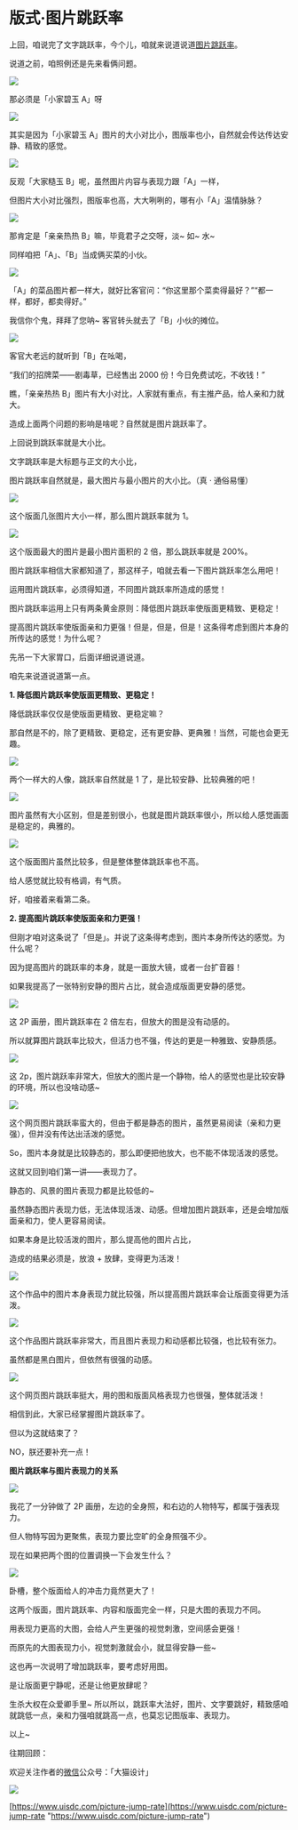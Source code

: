 # 版式·图片跳跃率

上回，咱说完了文字跳跃率，今个儿，咱就来说道说道[图片跳跃率](https://www.uisdc.com/tag/%e5%9b%be%e7%89%87%e8%b7%b3%e8%b7%83%e7%8e%87 "图片跳跃率")。

说道之前，咱照例还是先来看俩问题。

![](https://qhdtc.oss-cn-chengdu.aliyuncs.com/obsidian/uisdc-ys-20201013-1.jpg)

那必须是「小家碧玉 A」呀

![](https://qhdtc.oss-cn-chengdu.aliyuncs.com/obsidian/uisdc-ys-20201013-2.jpg)

其实是因为「小家碧玉 A」图片的大小对比小，图版率也小，自然就会传达传达安静、精致的感觉。

![](https://qhdtc.oss-cn-chengdu.aliyuncs.com/obsidian/uisdc-ys-20201013-3.jpg)

反观「大家糙玉 B」呢，虽然图片内容与表现力跟「A」一样，

但图片大小对比强烈，图版率也高，大大咧咧的，哪有小「A」温情脉脉？

![](https://qhdtc.oss-cn-chengdu.aliyuncs.com/obsidian/uisdc-ys-20201013-4.jpg)

那肯定是「亲亲热热 B」嘛，毕竟君子之交呀，淡\~ 如\~ 水\~

同样咱把「A」、「B」当成俩买菜的小伙。

![](https://qhdtc.oss-cn-chengdu.aliyuncs.com/obsidian/uisdc-ys-20201013-5.jpg)

「A」的菜品图片都一样大，就好比客官问：“你这里那个菜卖得最好？”“都一样，都好，都卖得好。”

我信你个鬼，拜拜了您呐\~ 客官转头就去了「B」小伙的摊位。

![](https://qhdtc.oss-cn-chengdu.aliyuncs.com/obsidian/uisdc-ys-20201013-6.jpg)

客官大老远的就听到「B」在吆喝，

“我们的招牌菜——剧毒草，已经售出 2000 份！今日免费试吃，不收钱！”

瞧，「亲亲热热 B」图片有大小对比，人家就有重点，有主推产品，给人亲和力就大。

造成上面两个问题的影响是啥呢？自然就是图片跳跃率了。

上回说到跳跃率就是大小比。

文字跳跃率是大标题与正文的大小比，

图片跳跃率自然就是，最大图片与最小图片的大小比。（真 · 通俗易懂）

![](https://qhdtc.oss-cn-chengdu.aliyuncs.com/obsidian/uisdc-ys-20201013-7.jpg)

这个版面几张图片大小一样，那么图片跳跃率就为 1。

![](https://qhdtc.oss-cn-chengdu.aliyuncs.com/obsidian/uisdc-ys-20201013-8.jpg)

这个版面最大的图片是最小图片面积的 2 倍，那么跳跃率就是 200%。

图片跳跃率相信大家都知道了，那这样子，咱就去看一下图片跳跃率怎么用吧！

运用图片跳跃率，必须得知道，不同图片跳跃率所造成的感觉！

图片跳跃率运用上只有两条黄金原则：降低图片跳跃率使版面更精致、更稳定！

提高图片跳跃率使版面亲和力更强！但是，但是，但是！这条得考虑到图片本身的所传达的感觉！为什么呢？

先吊一下大家胃口，后面详细说道说道。

咱先来说道说道第一点。

**1. 降低图片跳跃率使版面更精致、更稳定！**

降低跳跃率仅仅是使版面更精致、更稳定嘛？

那自然是不的，除了更精致、更稳定，还有更安静、更典雅！当然，可能也会更无趣。

![](https://qhdtc.oss-cn-chengdu.aliyuncs.com/obsidian/uisdc-ys-20201013-9.jpg)

两个一样大的人像，跳跃率自然就是 1 了，是比较安静、比较典雅的吧！

![](https://qhdtc.oss-cn-chengdu.aliyuncs.com/obsidian/uisdc-ys-20201013-10.jpg)

图片虽然有大小区别，但是差别很小，也就是图片跳跃率很小，所以给人感觉画面是稳定的，典雅的。

![](https://qhdtc.oss-cn-chengdu.aliyuncs.com/obsidian/uisdc-ys-20201013-11.jpg)

这个版面图片虽然比较多，但是整体整体跳跃率也不高。

给人感觉就比较有格调，有气质。

好，咱接着来看第二条。

**2. 提高图片跳跃率使版面亲和力更强！**

但刚才咱对这条说了「但是」。并说了这条得考虑到，图片本身所传达的感觉。为什么呢？

因为提高图片的跳跃率的本身，就是一面放大镜，或者一台扩音器！

如果我提高了一张特别安静的图片占比，就会造成版面更安静的感觉。

![](https://qhdtc.oss-cn-chengdu.aliyuncs.com/obsidian/uisdc-ys-20201013-12.jpg)

这 2P 画册，图片跳跃率在 2 倍左右，但放大的图是没有动感的。

所以就算图片跳跃率比较大，但活力也不强，传达的更是一种雅致、安静质感。

![](https://qhdtc.oss-cn-chengdu.aliyuncs.com/obsidian/uisdc-ys-20201013-13.jpg)

这 2p，图片跳跃率非常大，但放大的图片是一个静物，给人的感觉也是比较安静的环境，所以也没啥动感\~

![](https://qhdtc.oss-cn-chengdu.aliyuncs.com/obsidian/uisdc-ys-20201013-14.jpg)

这个网页图片跳跃率蛮大的，但由于都是静态的图片，虽然更易阅读（亲和力更强），但并没有传达出活泼的感觉。

So，图片本身就是比较静态的，那么即便把他放大，也不能不体现活泼的感觉。

这就又回到咱们第一讲——表现力了。

静态的、风景的图片表现力都是比较低的\~

虽然静态图片表现力低，无法体现活泼、动感。但增加图片跳跃率，还是会增加版面亲和力，使人更容易阅读。

如果本身是比较活泼的图片，那么提高他的图片占比，

造成的结果必须是，放浪 + 放肆，变得更为活泼！

![](https://qhdtc.oss-cn-chengdu.aliyuncs.com/obsidian/uisdc-ys-20201013-15.jpg)

这个作品中的图片本身表现力就比较强，所以提高图片跳跃率会让版面变得更为活泼。

![](https://qhdtc.oss-cn-chengdu.aliyuncs.com/obsidian/uisdc-ys-20201013-16.jpg)

这个作品图片跳跃率非常大，而且图片表现力和动感都比较强，也比较有张力。

虽然都是黑白图片，但依然有很强的动感。

![](https://qhdtc.oss-cn-chengdu.aliyuncs.com/obsidian/uisdc-ys-20201013-17.png)

这个网页图片跳跃率挺大，用的图和版面风格表现力也很强，整体就活泼！

相信到此，大家已经掌握图片跳跃率了。

但以为这就结束了？

NO，朕还要补充一点！

**图片跳跃率与图片表现力的关系**

![](https://qhdtc.oss-cn-chengdu.aliyuncs.com/obsidian/uisdc-ys-20201013-18.jpg)

我花了一分钟做了 2P 画册，左边的全身照，和右边的人物特写，都属于强表现力。

但人物特写因为更聚焦，表现力要比空旷的全身照强不少。

现在如果把两个图的位置调换一下会发生什么？

![](https://qhdtc.oss-cn-chengdu.aliyuncs.com/obsidian/uisdc-ys-20201013-19.jpg)

卧槽，整个版面给人的冲击力竟然更大了！

这两个版面，图片跳跃率、内容和版面完全一样，只是大图的表现力不同。

用表现力更高的大图，会给人产生更强的视觉刺激，空间感会更强！

而原先的大图表现力小，视觉刺激就会小，就显得安静一些\~

这也再一次说明了增加跳跃率，要考虑好用图。

是让版面更宁静呢，还是让他更放肆呢？

生杀大权在众爱卿手里\~ 所以所以，跳跃率大法好，图片、文字要跳好，精致感咱就跳低一点，亲和力强咱就跳高一点，也莫忘记图版率、表现力。

以上\~

往期回顾：

欢迎关注作者的[微信](https://www.uisdc.com/topic/%e5%be%ae%e4%bf%a1 "微信")公众号：「大猫设计」

![](https://qhdtc.oss-cn-chengdu.aliyuncs.com/obsidian/uisdc-font-20171117-23.jpg)

[https://www.uisdc.com/picture-jump-rate](https://www.uisdc.com/picture-jump-rate "https://www.uisdc.com/picture-jump-rate")
